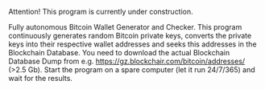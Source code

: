 Attention! This program is currently under construction.

Fully autonomous Bitcoin Wallet Generator and Checker.
This program continuously generates random Bitcoin private keys, converts the private keys into their respective wallet addresses 
and seeks this addresses in the Blockchain Database.
You need to download the actual Blockchain Database Dump from e.g. https://gz.blockchair.com/bitcoin/addresses/ (>2.5 Gb).
Start the program on a spare computer (let it run 24/7/365) and wait for the results.
